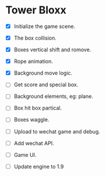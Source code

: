 # Tower Bloxx
- [x] Initialize the game scene.
- [x] The box collision.
- [x] Boxes vertical shift and romove.
- [x] Rope animation.
- [x] Background move logic.
- [ ] Get score and special box.
- [ ] Background elements, eg: plane.
- [ ] Box hit box partical.
- [ ] Boxes waggle.
- [ ] Upload to wechat game and debug.
- [ ] Add wechat API.
- [ ] Game UI.
- [ ] Update engine to 1.9

